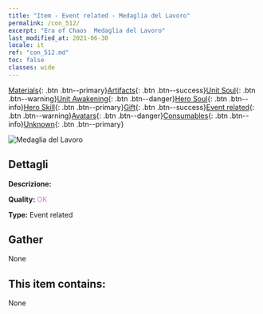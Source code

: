 ```yaml
---
title: "Item - Event related - Medaglia del Lavoro"
permalink: /con_512/
excerpt: "Era of Chaos  Medaglia del Lavoro"
last_modified_at: 2021-06-30
locale: it
ref: "con_512.md"
toc: false
classes: wide
---
```

 [Materials](/ItemsIT/){: .btn .btn--primary}[Artifacts](/ItemsIT/Artifacts/){: .btn .btn--success}[Unit Soul](/ItemsIT/UnitSoul/){: .btn .btn--warning}[Unit Awakening](/ItemsIT/UnitAwakening/){: .btn .btn--danger}[Hero Soul](/ItemsIT/HeroSoul/){: .btn .btn--info}[Hero Skill](/ItemsIT/HeroSkill/){: .btn .btn--primary}[Gift](/ItemsIT/Gift/){: .btn .btn--success}[Event related](/ItemsIT/Events/){: .btn .btn--warning}[Avatars](/ItemsIT/Avatars/){: .btn .btn--danger}[Consumables](/ItemsIT/Consumables/){: .btn .btn--info}[Unknown](/ItemsIT/Unknown/){: .btn .btn--primary}

 ![Medaglia del Lavoro](/images/t/i_10002.png)

## Dettagli
 **Descrizione:** 

 **Quality:** <span style="color: #DA70D6">OK</span>

 **Type:** Event related

## Gather

  None

## This item contains:

  None

